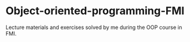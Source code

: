 # Object-oriented-programming-FMI
Lecture materials and exercises solved by me during the OOP course in FMI.
